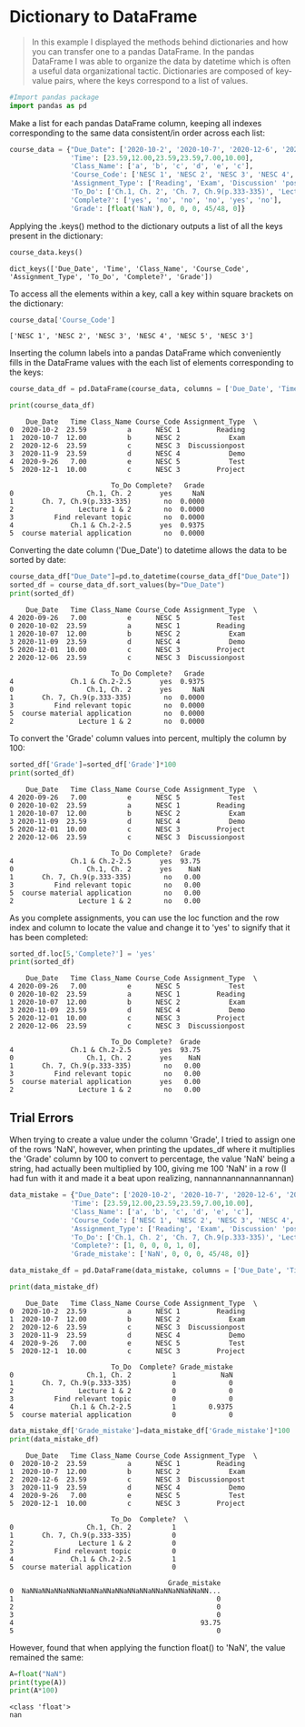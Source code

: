 # Dictionary to DataFrame

>In this example I displayed the methods behind dictionaries and how you can transfer one to a pandas DataFrame. In the pandas DataFrame I was able to organize the data by datetime which is often a useful data organizational tactic. Dictionaries are composed of key-value pairs, where the keys correspond to a list of values.


```python
#Import pandas package
import pandas as pd
```

Make a list for each pandas DataFrame column, keeping all indexes corresponding to the same data consistent/in order across each list:



```python
course_data = {"Due_Date": ['2020-10-2', '2020-10-7', '2020-12-6', '2020-11-9', '2020-9-26', '2020-12-1'],
               'Time': [23.59,12.00,23.59,23.59,7.00,10.00], 
               'Class_Name': ['a', 'b', 'c', 'd', 'e', 'c'], 
               'Course_Code': ['NESC 1', 'NESC 2', 'NESC 3', 'NESC 4', 'NESC 5', 'NESC 3'], 
               'Assignment_Type': ['Reading', 'Exam', 'Discussion' 'post', 'Demo', 'Test', 'Project' ], 
               'To_Do': ['Ch.1, Ch. 2', 'Ch. 7, Ch.9(p.333-335)', 'Lecture 1 & 2', 'Find relevant topic', 'Ch.1 & Ch.2-2.5', 'course material application'], 
               'Complete?': ['yes', 'no', 'no', 'no', 'yes', 'no'],
               'Grade': [float('NaN'), 0, 0, 0, 45/48, 0]}
```

Applying the .keys() method to the dictionary outputs a list of all the keys present in the dictionary:


```python
course_data.keys()
```




    dict_keys(['Due_Date', 'Time', 'Class_Name', 'Course_Code', 'Assignment_Type', 'To_Do', 'Complete?', 'Grade'])



To access all the elements within a key, call a key within square brackets on the dictionary:


```python
course_data['Course_Code']
```




    ['NESC 1', 'NESC 2', 'NESC 3', 'NESC 4', 'NESC 5', 'NESC 3']



Inserting the column labels into a pandas DataFrame which conveniently fills in the DataFrame values with the each list of elements corresponding to the keys:


```python
course_data_df = pd.DataFrame(course_data, columns = ['Due_Date', 'Time', 'Class_Name', 'Course_Code', 'Assignment_Type', 'To_Do', 'Complete?', 'Grade'])

print(course_data_df)
```

        Due_Date   Time Class_Name Course_Code Assignment_Type  \
    0  2020-10-2  23.59          a      NESC 1         Reading   
    1  2020-10-7  12.00          b      NESC 2            Exam   
    2  2020-12-6  23.59          c      NESC 3  Discussionpost   
    3  2020-11-9  23.59          d      NESC 4            Demo   
    4  2020-9-26   7.00          e      NESC 5            Test   
    5  2020-12-1  10.00          c      NESC 3         Project   
    
                             To_Do Complete?   Grade  
    0                  Ch.1, Ch. 2       yes     NaN  
    1       Ch. 7, Ch.9(p.333-335)        no  0.0000  
    2                Lecture 1 & 2        no  0.0000  
    3          Find relevant topic        no  0.0000  
    4              Ch.1 & Ch.2-2.5       yes  0.9375  
    5  course material application        no  0.0000  


Converting the date column ('Due_Date') to datetime allows the data to be sorted by date:


```python
course_data_df["Due_Date"]=pd.to_datetime(course_data_df["Due_Date"])
sorted_df = course_data_df.sort_values(by="Due_Date")
print(sorted_df)
```

        Due_Date   Time Class_Name Course_Code Assignment_Type  \
    4 2020-09-26   7.00          e      NESC 5            Test   
    0 2020-10-02  23.59          a      NESC 1         Reading   
    1 2020-10-07  12.00          b      NESC 2            Exam   
    3 2020-11-09  23.59          d      NESC 4            Demo   
    5 2020-12-01  10.00          c      NESC 3         Project   
    2 2020-12-06  23.59          c      NESC 3  Discussionpost   
    
                             To_Do Complete?   Grade  
    4              Ch.1 & Ch.2-2.5       yes  0.9375  
    0                  Ch.1, Ch. 2       yes     NaN  
    1       Ch. 7, Ch.9(p.333-335)        no  0.0000  
    3          Find relevant topic        no  0.0000  
    5  course material application        no  0.0000  
    2                Lecture 1 & 2        no  0.0000  


To convert the 'Grade' column values into percent, multiply the column by 100:


```python
sorted_df['Grade']=sorted_df['Grade']*100
print(sorted_df)
```

        Due_Date   Time Class_Name Course_Code Assignment_Type  \
    4 2020-09-26   7.00          e      NESC 5            Test   
    0 2020-10-02  23.59          a      NESC 1         Reading   
    1 2020-10-07  12.00          b      NESC 2            Exam   
    3 2020-11-09  23.59          d      NESC 4            Demo   
    5 2020-12-01  10.00          c      NESC 3         Project   
    2 2020-12-06  23.59          c      NESC 3  Discussionpost   
    
                             To_Do Complete?  Grade  
    4              Ch.1 & Ch.2-2.5       yes  93.75  
    0                  Ch.1, Ch. 2       yes    NaN  
    1       Ch. 7, Ch.9(p.333-335)        no   0.00  
    3          Find relevant topic        no   0.00  
    5  course material application        no   0.00  
    2                Lecture 1 & 2        no   0.00  


As you complete assignments, you can use the loc function and the row index and column to locate the value and change it to 'yes' to signify that it has been completed:


```python
sorted_df.loc[5,'Complete?'] = 'yes'
print(sorted_df)
```

        Due_Date   Time Class_Name Course_Code Assignment_Type  \
    4 2020-09-26   7.00          e      NESC 5            Test   
    0 2020-10-02  23.59          a      NESC 1         Reading   
    1 2020-10-07  12.00          b      NESC 2            Exam   
    3 2020-11-09  23.59          d      NESC 4            Demo   
    5 2020-12-01  10.00          c      NESC 3         Project   
    2 2020-12-06  23.59          c      NESC 3  Discussionpost   
    
                             To_Do Complete?  Grade  
    4              Ch.1 & Ch.2-2.5       yes  93.75  
    0                  Ch.1, Ch. 2       yes    NaN  
    1       Ch. 7, Ch.9(p.333-335)        no   0.00  
    3          Find relevant topic        no   0.00  
    5  course material application       yes   0.00  
    2                Lecture 1 & 2        no   0.00  


## Trial Errors

When trying to create a value under the column 'Grade', I tried to assign one of the rows 'NaN', however, when printing the updates_df where it multiplies the 'Grade' column by 100 to convert to percentage, the value 'NaN' being a string, had actually been multiplied by 100, giving me 100 'NaN' in a row (I had fun with it and made it a beat upon realizing, nannannannannannannan)


```python
data_mistake = {"Due_Date": ['2020-10-2', '2020-10-7', '2020-12-6', '2020-11-9', '2020-9-26', '2020-12-1'],
               'Time': [23.59,12.00,23.59,23.59,7.00,10.00], 
               'Class_Name': ['a', 'b', 'c', 'd', 'e', 'c'], 
               'Course_Code': ['NESC 1', 'NESC 2', 'NESC 3', 'NESC 4', 'NESC 5', 'NESC 3'], 
               'Assignment_Type': ['Reading', 'Exam', 'Discussion' 'post', 'Demo', 'Test', 'Project' ], 
               'To_Do': ['Ch.1, Ch. 2', 'Ch. 7, Ch.9(p.333-335)', 'Lecture 1 & 2', 'Find relevant topic', 'Ch.1 & Ch.2-2.5', 'course material application'], 
               'Complete?': [1, 0, 0, 0, 1, 0],
               'Grade_mistake': ['NaN', 0, 0, 0, 45/48, 0]}

data_mistake_df = pd.DataFrame(data_mistake, columns = ['Due_Date', 'Time', 'Class_Name', 'Course_Code', 'Assignment_Type', 'To_Do', 'Complete?', 'Grade_mistake'])

print(data_mistake_df)
```

        Due_Date   Time Class_Name Course_Code Assignment_Type  \
    0  2020-10-2  23.59          a      NESC 1         Reading   
    1  2020-10-7  12.00          b      NESC 2            Exam   
    2  2020-12-6  23.59          c      NESC 3  Discussionpost   
    3  2020-11-9  23.59          d      NESC 4            Demo   
    4  2020-9-26   7.00          e      NESC 5            Test   
    5  2020-12-1  10.00          c      NESC 3         Project   
    
                             To_Do  Complete? Grade_mistake  
    0                  Ch.1, Ch. 2          1           NaN  
    1       Ch. 7, Ch.9(p.333-335)          0             0  
    2                Lecture 1 & 2          0             0  
    3          Find relevant topic          0             0  
    4              Ch.1 & Ch.2-2.5          1        0.9375  
    5  course material application          0             0  



```python
data_mistake_df['Grade_mistake']=data_mistake_df['Grade_mistake']*100
print(data_mistake_df)
```

        Due_Date   Time Class_Name Course_Code Assignment_Type  \
    0  2020-10-2  23.59          a      NESC 1         Reading   
    1  2020-10-7  12.00          b      NESC 2            Exam   
    2  2020-12-6  23.59          c      NESC 3  Discussionpost   
    3  2020-11-9  23.59          d      NESC 4            Demo   
    4  2020-9-26   7.00          e      NESC 5            Test   
    5  2020-12-1  10.00          c      NESC 3         Project   
    
                             To_Do  Complete?  \
    0                  Ch.1, Ch. 2          1   
    1       Ch. 7, Ch.9(p.333-335)          0   
    2                Lecture 1 & 2          0   
    3          Find relevant topic          0   
    4              Ch.1 & Ch.2-2.5          1   
    5  course material application          0   
    
                                           Grade_mistake  
    0  NaNNaNNaNNaNNaNNaNNaNNaNNaNNaNNaNNaNNaNNaNNaNN...  
    1                                                  0  
    2                                                  0  
    3                                                  0  
    4                                              93.75  
    5                                                  0  


However, found that when applying the function float() to 'NaN', the value remained the same:


```python
A=float("NaN")
print(type(A))
print(A*100)
```

    <class 'float'>
    nan



```python

```
